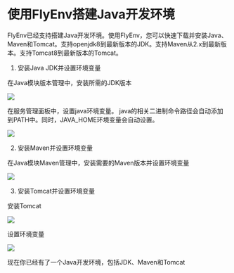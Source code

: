 # 使用FlyEnv搭建Java开发环境

FlyEnv已经支持搭建Java开发环境。使用FlyEnv，您可以快速下载并安装Java、Maven和Tomcat。支持openjdk8到最新版本的JDK。支持Maven从2.x到最新版本。支持Tomcat8到最新版本的Tomcat。

1. 安装Java JDK并设置环境变量

在Java模块版本管理中，安装所需的JDK版本

<img src="https://oss.macphpstudy.com/image/java-version-manager.jpg" data-x-image-preview="">

在服务管理面板中，设置java环境变量。 java的相关二进制命令路径会自动添加到PATH中。同时，JAVA_HOME环境变量会自动设置。

<img src="https://oss.macphpstudy.com/image/java-set-env.jpg" data-x-image-preview="">

2. 安装Maven并设置环境变量

在Java模块Maven管理中，安装需要的Maven版本并设置环境变量

<img src="https://oss.macphpstudy.com/image/java-maven-set.jpg" data-x-image-preview="">

3. 安装Tomcat并设置环境变量

安装Tomcat

<img src="https://oss.macphpstudy.com/image/tomcat-install.jpg" data-x-image-preview="">

设置环境变量

<img src="https://oss.macphpstudy.com/image/tomcat-set-env.jpg" data-x-image-preview="">

现在你已经有了一个Java开发环境，包括JDK、Maven和Tomcat